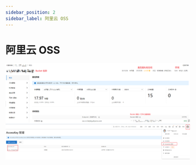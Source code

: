 ```yaml
---
sidebar_position: 2
sidebar_label: 阿里云 OSS
---
```


# 阿里云 OSS

![image.png](./img/oss-01.png)
![image.png](./img/oss-02.png)
